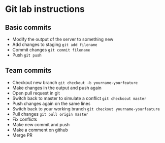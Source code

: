 # Git lab instructions

## Basic commits
- Modify the output of the server to something new
- Add changes to staging `git add filename`
- Commit changes `git commit filename`
- Push `git push`

## Team commits
- Checkout new branch `git checkout -b yourname-yourfeature`
- Make changes in the output and push again
- Open pull request in git
- Switch back to master to simulate a conflict `git checkoout master`
- Push changes again on the same lines
- Switch back to your working branch `git checkout yourname-yourfeature`
- Pull changes `git pull origin master`
- Fix conflicts
- Make new commit and push
- Make a comment on github
- Merge PR